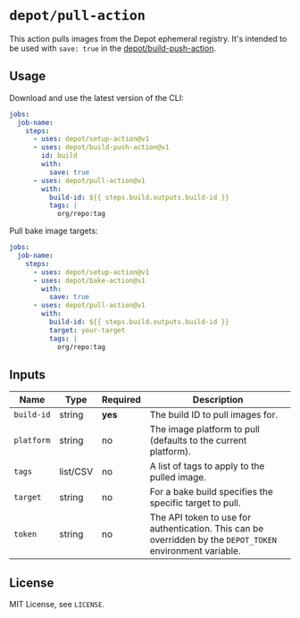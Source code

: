 # `depot/pull-action`

This action pulls images from the Depot ephemeral registry. It's intended to be used with `save: true` in the [depot/build-push-action](https://github.com/depot/build-push-action).

## Usage

Download and use the latest version of the CLI:

```yaml
jobs:
  job-name:
    steps:
      - uses: depot/setup-action@v1
      - uses: depot/build-push-action@v1
        id: build
        with:
          save: true
      - uses: depot/pull-action@v1
        with:
          build-id: ${{ steps.build.outputs.build-id }}
          tags: |
            org/repo:tag
```

Pull bake image targets:

```yaml
jobs:
  job-name:
    steps:
      - uses: depot/setup-action@v1
      - uses: depot/bake-action@v1
        with:
          save: true
      - uses: depot/pull-action@v1
        with:
          build-id: ${{ steps.build.outputs.build-id }}
          target: your-target
          tags: |
            org/repo:tag
```

## Inputs

| Name       | Type     | Required | Description                                                                                                |
| ---------- | -------- | -------- | ---------------------------------------------------------------------------------------------------------- |
| `build-id` | string   | **yes**  | The build ID to pull images for.                                                                           |
| `platform` | string   | no       | The image platform to pull (defaults to the current platform).                                             |
| `tags`     | list/CSV | no       | A list of tags to apply to the pulled image.                                                               |
| `target`   | string   | no       | For a bake build specifies the specific target to pull.                                                    |
| `token`    | string   | no       | The API token to use for authentication. This can be overridden by the `DEPOT_TOKEN` environment variable. |

## License

MIT License, see `LICENSE`.
